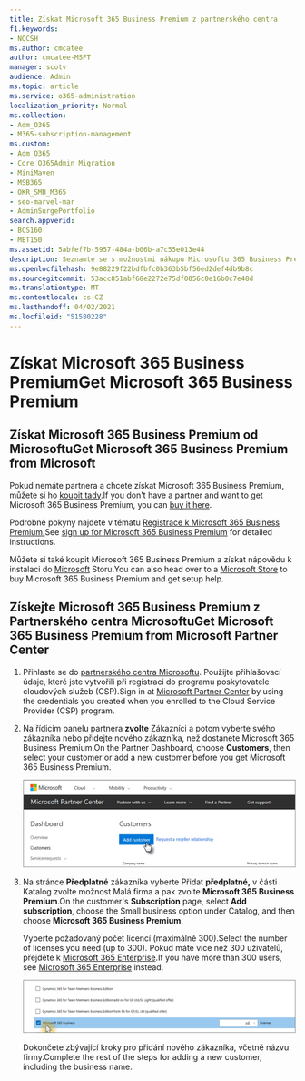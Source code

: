 ```yaml
---
title: Získat Microsoft 365 Business Premium z partnerského centra
f1.keywords:
- NOCSH
ms.author: cmcatee
author: cmcatee-MSFT
manager: scotv
audience: Admin
ms.topic: article
ms.service: o365-administration
localization_priority: Normal
ms.collection:
- Adm_O365
- M365-subscription-management
ms.custom:
- Adm_O365
- Core_O365Admin_Migration
- MiniMaven
- MSB365
- OKR_SMB_M365
- seo-marvel-mar
- AdminSurgePortfolio
search.appverid:
- BCS160
- MET150
ms.assetid: 5abfef7b-5957-484a-b06b-a7c55e013e44
description: Seznamte se s možnostmi nákupu Microsoftu 365 Business Premium a podrobnými pokyny k nákupu z Partnerského centra Microsoftu.
ms.openlocfilehash: 9e88229f22bdfbfc0b363b5bf56ed2def4db9b8c
ms.sourcegitcommit: 53acc851abf68e2272e75df0856c0e16b0c7e48d
ms.translationtype: MT
ms.contentlocale: cs-CZ
ms.lasthandoff: 04/02/2021
ms.locfileid: "51580228"
---
```

# <a name="get-microsoft-365-business-premium"></a><span data-ttu-id="89993-103">Získat Microsoft 365 Business Premium</span><span class="sxs-lookup"><span data-stu-id="89993-103">Get Microsoft 365 Business Premium</span></span>

## <a name="get-microsoft-365-business-premium-from-microsoft"></a><span data-ttu-id="89993-104">Získat Microsoft 365 Business Premium od Microsoftu</span><span class="sxs-lookup"><span data-stu-id="89993-104">Get Microsoft 365 Business Premium from Microsoft</span></span>

<span data-ttu-id="89993-105">Pokud nemáte partnera a chcete získat Microsoft 365 Business Premium, můžete si ho [koupit tady](https://www.microsoft.com/en-US/microsoft-365/business).</span><span class="sxs-lookup"><span data-stu-id="89993-105">If you don't have a partner and want to get Microsoft 365 Business Premium, you can [buy it here](https://www.microsoft.com/en-US/microsoft-365/business).</span></span>

<span data-ttu-id="89993-106">Podrobné pokyny najdete v tématu [Registrace k Microsoft 365 Business Premium.](sign-up.md)</span><span class="sxs-lookup"><span data-stu-id="89993-106">See [sign up for Microsoft 365 Business Premium](sign-up.md) for detailed instructions.</span></span>

<span data-ttu-id="89993-107">Můžete si také koupit Microsoft 365 Business Premium a získat nápovědu k instalaci do [Microsoft](https://www.microsoft.com/en-us/store/locations/find-a-store?icid=en_US_Store_UH_FAS) Storu.</span><span class="sxs-lookup"><span data-stu-id="89993-107">You can also head over to a [Microsoft Store](https://www.microsoft.com/en-us/store/locations/find-a-store?icid=en_US_Store_UH_FAS) to buy Microsoft 365 Business Premium and get setup help.</span></span>
  
## <a name="get-microsoft-365-business-premium-from-microsoft-partner-center"></a><span data-ttu-id="89993-108">Získejte Microsoft 365 Business Premium z Partnerského centra Microsoftu</span><span class="sxs-lookup"><span data-stu-id="89993-108">Get Microsoft 365 Business Premium from Microsoft Partner Center</span></span>

1. <span data-ttu-id="89993-109">Přihlaste se do [partnerského centra Microsoftu](https://go.microsoft.com/fwlink/p/?linkid=849910). Použijte přihlašovací údaje, které jste vytvořili při registraci do programu poskytovatele cloudových služeb (CSP).</span><span class="sxs-lookup"><span data-stu-id="89993-109">Sign in at [Microsoft Partner Center](https://go.microsoft.com/fwlink/p/?linkid=849910) by using the credentials you created when you enrolled to the Cloud Service Provider (CSP) program.</span></span> 
    
2. <span data-ttu-id="89993-110">Na řídicím panelu partnera **zvolte** Zákazníci a potom vyberte svého zákazníka nebo přidejte nového zákazníka, než dostanete Microsoft 365 Business Premium.</span><span class="sxs-lookup"><span data-stu-id="89993-110">On the Partner Dashboard, choose **Customers**, then select your customer or add a new customer before you get Microsoft 365 Business Premium.</span></span>
    
    ![V Partnerském centru Microsoftu přidejte zákazníka.](../media/ec807d07-bbd2-411f-8fe1-c644cf9a3882.png)
  
3. <span data-ttu-id="89993-112">Na stránce **Předplatné** zákazníka vyberte Přidat **předplatné,** v části Katalog zvolte možnost Malá firma a pak zvolte **Microsoft 365 Business Premium**.</span><span class="sxs-lookup"><span data-stu-id="89993-112">On the customer's **Subscription** page, select **Add subscription**, choose the Small business option under Catalog, and then choose **Microsoft 365 Business Premium**.</span></span>
    
    <span data-ttu-id="89993-113">Vyberte požadovaný počet licencí (maximálně 300).</span><span class="sxs-lookup"><span data-stu-id="89993-113">Select the number of licenses you need (up to 300).</span></span> <span data-ttu-id="89993-114">Pokud máte více než 300 uživatelů, přejděte k [Microsoft 365 Enterprise](../enterprise/index.yml).</span><span class="sxs-lookup"><span data-stu-id="89993-114">If you have more than 300 users, see [Microsoft 365 Enterprise](../enterprise/index.yml) instead.</span></span> 
    
    ![Na stránce Nové předplatné zvolte malé firmy.](../media/52d99e89-2175-4974-84bb-dd626048541b.png)
  
    <span data-ttu-id="89993-116">Dokončete zbývající kroky pro přidání nového zákazníka, včetně názvu firmy.</span><span class="sxs-lookup"><span data-stu-id="89993-116">Complete the rest of the steps for adding a new customer, including the business name.</span></span>
